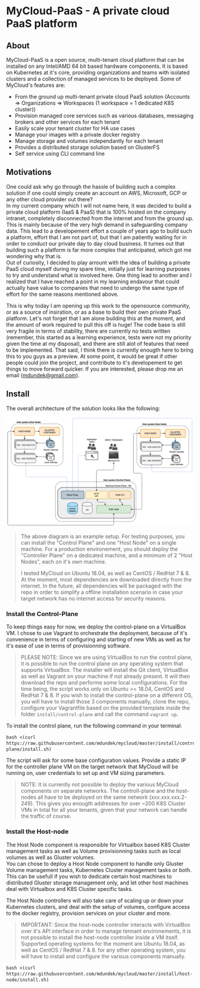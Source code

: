 # MyCloud-PaaS - A private cloud PaaS platform

## About

MyCloud-PaaS is a open source, multi-tenant cloud platform that can be installed on any Intel/AMD 64 bit based hardware components. It is based on Kubernetes at it's core, providing organizations and teams with isolated clusters and a collection of managed services to be deployed. Some of MyCloud's features are:

- From the ground up multi-tenant private cloud PaaS solution (Accounts => Organizations => Workspaces (1 workspace = 1 dedicated K8S cluster))
- Provision managed core services such as various databases, messaging brokers and other services for each tenant
- Easily scale your tenant cluster for HA use cases
- Manage your images with a private docker registry
- Manage storage and volumes independantly for each tenant
- Provides a distributed storage solution based on GlusterFS
- Self service using CLI command line

## Motivations

One could ask why go through the hassle of building such a complex solution if one could simply create an account on AWS, Microsoft, GCP or any other cloud provider out there?  
In my current company which I will not name here, it was decided to build a private cloud platform (IaaS & PaaS) that is 100% hosted on the company intranet, completely disconnected from the internet and from the ground up. This is mainly because of the very high demand in safeguarding company data. This lead to a developement effort a couple of years ago to build such a platform, effort that I am not part of, but that I am patiently waiting for in order to conduct our private day to day cloud business. It turnes out that building such a platform is far more complex that anticipated, which got me wondering why that is.  
Out of curiosity, I decided to play arrount with the idea of building a private PaaS cloud myself during my spare time, initially just for learning purposes to try and understand what is involved here. One thing lead to another and I realized that I have reached a point in my learning endavour that could actually have value to companies that need to undergo the same type of effort for the same reasons mentioned above.  
  
This is why today I am opening up this work to the opensource community, or as a source of insiration, or as a base to build their own private PaaS platform. Let's not forget that I am alone building this at the moment, and the amount of work required to pull this off is huge! The code base is still very fragile in terms of stability, there are currently no tests written (remember, this started as a learning experience, tests were not my priority given the time at my disposal), and there are still alot of features that need to be implemented. That said, I think there is currently enougth here to bring this to you guys as a preview. At some point, it would be great if other people could join the project, and contribute to it's developement to get things to move forward quicker. If you are interested, please drop me an email (mdundek@gmail.com).

## Install

The overall architecture of the solution looks like the following:

![MyCloud PaaS Component diagram](./resources/component-diagram.png)

> The above diagram is an example setup. For testing purposes, you can install the "Control Plane" and one "Host Node" on a single machine. 
> For a production environement, you should deploy the "Controller Plane" on a dedicated machine, and a minimum of 2 "Host Nodes", each on it's own machine.
>
> I tested MyCloud on Ubuntu 18.04, as well as CentOS / RedHat 7 & 8.
> At the moment, most dependencies are downloaded directly from the internet. In the future, all dependencies will be packaged with the repo in order to simplify a offline installation scenario in case your target network has no internet access for security reasons. 

### Install the Control-Plane

To keep things easy for now, we deploy the control-plane on a VirtualBox VM. I chose to use Vagrant to orchestrate the deployment, because of it's convenience in terms of configuring and starting of new VMs as well as for it's ease of use in terms of provisionning software.

> PLEASE NOTE: Since we are using VirtualBox to run the control plane, it is possible to run the control plane on any operating system that supports VirtualBox.
> The installer will install the Git client, VirtualBox as well as Vagrant on your machine if not already present. It will then download the repo and performe some local configurations.
> For the time being, the script works only on Ubuntu >= 18.04, CentOS and RedHat 7 & 8. If you wish to install the control-plane on a different OS, you will have to install those 3 components manually, clone the repo, configure your Vagrantfile based on the provided template inside the folder `ìnstall/control-plane` and call the command `vagrant up`.

To install the control plane, run the following command in your terminal:

```
bash <(curl https://raw.githubusercontent.com/mdundek/mycloud/master/install/control-plane/install.sh)
```

The script will ask for some base configuration values. Provide a static IP for the controller plane VM on the target network that MyCloud will be running on, user credentials to set up and VM sizing parameters.

> NOTE: It is currently not possible to deploy the various MyCloud components on separate networks. The controll-plane and the host-nodes all have to be deployed on the same network (xxx.xxx.xxx.2-249). This gives you enougth addresses for over ~200 K8S Cluster VMs in total for all your tenants, given that your network can handle the traffic of course.

### Install the Host-node

The Host Node component is responsible for Virtualbox based K8S Cluster management tasks as well as Volume provisionning tasks such as local volumes as well as Gluster volumes.  
You can chose to deploy a Host Node component to handle only Gluster Volume management tasks, Kubernetes Cluster management tasks or both. This can be usefull if you wish to dedicate certain host machines to distributed Gluster storage management only, and let other host machines deal with Virtualbox and K8S Cluster specific tasks.  

The Host Node controllers will also take care of scaling up or down your Kubernetes clusters, and deal with the setup of volumes, configure access to the docker registry, provision services on your cluster and more.

> IMPORTANT: Since the host-node controller interacts with VirtualBox over it's API interface in order to manage tennant environements, it is not possible to install the host-node controller inside a VM itself.
> Supported operating systems for the moment are Ubuntu 18.04, as well as CentOS / RedHat 7 & 8. for any other operating system, you will have to install and configure the various components manually.

```
bash <(curl https://raw.githubusercontent.com/mdundek/mycloud/master/install/host-node/install.sh)
```